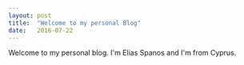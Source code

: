 ```yaml
---
layout: post
title:  "Welcome to my personal Blog"
date:   2016-07-22
---
```


<p class="intro"><span class="dropcap"></span> Welcome to my personal blog. I'm Elias Spanos and I'm from Cyprus.</p>

